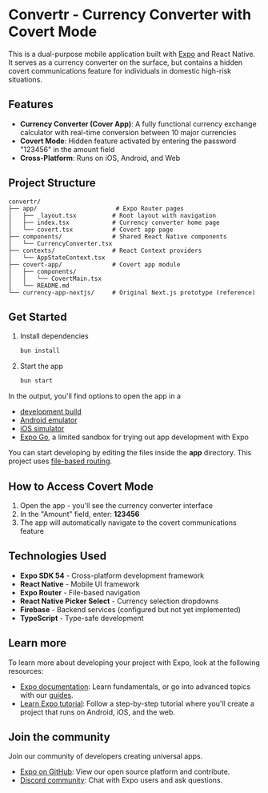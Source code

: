 # Convertr - Currency Converter with Covert Mode

This is a dual-purpose mobile application built with [Expo](https://expo.dev) and React Native. It serves as a currency converter on the surface, but contains a hidden covert communications feature for individuals in domestic high-risk situations.

## Features

- **Currency Converter (Cover App)**: A fully functional currency exchange calculator with real-time conversion between 10 major currencies
- **Covert Mode**: Hidden feature activated by entering the password "123456" in the amount field
- **Cross-Platform**: Runs on iOS, Android, and Web

## Project Structure

```
convertr/
├── app/                      # Expo Router pages
│   ├── _layout.tsx          # Root layout with navigation
│   ├── index.tsx            # Currency converter home page
│   └── covert.tsx           # Covert app page
├── components/              # Shared React Native components
│   └── CurrencyConverter.tsx
├── contexts/                # React Context providers
│   └── AppStateContext.tsx
├── covert-app/              # Covert app module
│   ├── components/
│   │   └── CovertMain.tsx
│   └── README.md
└── currency-app-nextjs/     # Original Next.js prototype (reference)
```

## Get Started

1. Install dependencies

   ```bash
   bun install
   ```

2. Start the app

   ```bash
   bun start
   ```

In the output, you'll find options to open the app in a

- [development build](https://docs.expo.dev/develop/development-builds/introduction/)
- [Android emulator](https://docs.expo.dev/workflow/android-studio-emulator/)
- [iOS simulator](https://docs.expo.dev/workflow/ios-simulator/)
- [Expo Go](https://expo.dev/go), a limited sandbox for trying out app development with Expo

You can start developing by editing the files inside the **app** directory. This project uses [file-based routing](https://docs.expo.dev/router/introduction).

## How to Access Covert Mode

1. Open the app - you'll see the currency converter interface
2. In the "Amount" field, enter: **123456**
3. The app will automatically navigate to the covert communications feature

## Technologies Used

- **Expo SDK 54** - Cross-platform development framework
- **React Native** - Mobile UI framework
- **Expo Router** - File-based navigation
- **React Native Picker Select** - Currency selection dropdowns
- **Firebase** - Backend services (configured but not yet implemented)
- **TypeScript** - Type-safe development

## Learn more

To learn more about developing your project with Expo, look at the following resources:

- [Expo documentation](https://docs.expo.dev/): Learn fundamentals, or go into advanced topics with our [guides](https://docs.expo.dev/guides).
- [Learn Expo tutorial](https://docs.expo.dev/tutorial/introduction/): Follow a step-by-step tutorial where you'll create a project that runs on Android, iOS, and the web.

## Join the community

Join our community of developers creating universal apps.

- [Expo on GitHub](https://github.com/expo/expo): View our open source platform and contribute.
- [Discord community](https://chat.expo.dev): Chat with Expo users and ask questions.
